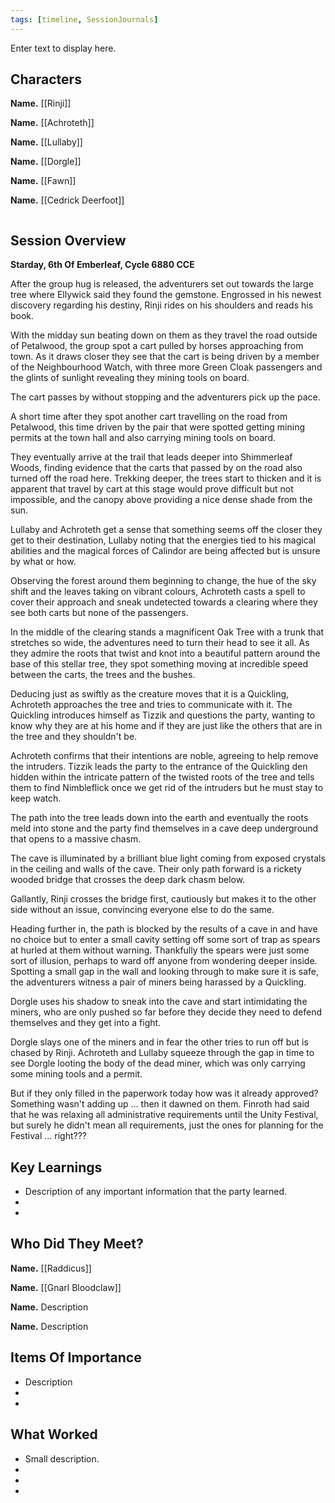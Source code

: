 ```yaml
---
tags: [timeline, SessionJournals]
---
```

<div
  class='ob-timelines'
  data-date='144-43-49-00'
  data-title='dd-mm-yyy desc'
  data-class='orange'
  data-img = '\z_Assets\ImagePlaceholder.png'
  data-type='range'
  data-end="2000-10-20-00">
  Enter text to display here.
</div>

## Characters 
 
**Name.** [[Rinji]]
 
**Name.** [[Achroteth]] 
 
**Name.** [[Lullaby]] 
 
**Name.** [[Dorgle]]

**Name.** [[Fawn]]

**Name.** [[Cedrick Deerfoot]]



```calendarium
```


## Session Overview 
 
**Starday, 6th Of Emberleaf, Cycle 6880 CCE**

After the group hug is released, the adventurers set out towards the large tree where Ellywick said they found the gemstone. Engrossed in his newest discovery regarding his destiny, Rinji rides on his shoulders and reads his book.

With the midday sun beating down on them as they travel the road outside of Petalwood, the group spot a cart pulled by horses  approaching from town. As it draws closer they see that the cart is being driven by a member of the Neighbourhood Watch, with three more Green Cloak passengers and the glints of sunlight revealing they mining tools on board.

The cart passes by without stopping and the adventurers pick up  the pace.

A short time after they spot another cart travelling on the road from Petalwood, this time driven by the pair that were spotted getting mining permits at the town hall and also carrying mining tools on board.

They eventually arrive at the trail that leads deeper into Shimmerleaf Woods, finding evidence that the carts that passed by on the road also turned off the road here. Trekking deeper, the trees start to thicken and it is apparent that travel by cart at this stage would prove difficult but not impossible, and the canopy above providing a nice dense shade from the sun.

Lullaby and Achroteth get a sense that something seems off the closer they get to their destination, Lullaby noting that the energies tied to his magical abilities and the magical forces of Calindor are being affected but is unsure by what or how.

Observing the forest around them beginning to change, the hue of the sky shift and the leaves taking on vibrant colours, Achroteth casts a spell to cover their approach and sneak undetected towards a clearing where they see both carts but none of the passengers.

In the middle of the clearing stands a magnificent Oak Tree with a trunk that stretches so wide, the adventures need to turn their head to see it all. As they admire the roots that twist and knot into a beautiful pattern around the base of this stellar tree, they spot something moving at incredible speed between the carts, the trees and the bushes.

Deducing just as swiftly as the creature moves that it is a Quickling, Achroteth approaches the tree and tries to communicate with it. The Quickling introduces himself as Tizzik and questions the party, wanting to know why they are at his home and if they are just like the others that are in the tree and they shouldn't be.

Achroteth confirms that their intentions are noble, agreeing to help remove the intruders. Tizzik leads the party to the entrance of the Quickling den hidden within the intricate pattern of the twisted roots of the tree and tells them to find Nimbleflick once we get rid of the intruders but he must stay to keep watch. 

The path into the tree leads down into the earth and eventually the roots meld into stone and the party find themselves in a cave deep underground that opens to a massive chasm.

The cave is illuminated by a brilliant blue light coming from exposed crystals in the  ceiling and walls of the cave. Their only path forward is a rickety wooded bridge that crosses the deep dark chasm below.

Gallantly, Rinji crosses the bridge first, cautiously but makes it to the other side without an issue, convincing everyone else to do the same.

Heading further in, the path is blocked by the results of a cave in and have no choice but to enter a small cavity setting off some sort of trap as spears at hurled at them without warning. Thankfully the spears were just some sort of illusion, perhaps to ward off anyone from wondering deeper inside. Spotting a small gap in the wall and looking through to make sure it is safe, the adventurers witness a pair of miners being harassed by a Quickling.

Dorgle uses his shadow to sneak into the cave and start intimidating the miners, who are only pushed so far before they decide they need to defend themselves and they get into a fight.

Dorgle slays one of the miners and in fear the other tries to run off but is chased by Rinji. Achroteth and Lullaby squeeze through the gap in time to see Dorgle looting the body of the dead miner, which was only carrying some mining tools and a permit.

But if they only filled in the paperwork today how was it already approved? Something wasn't adding up ... then  it dawned on them. Finroth had said that he was relaxing all administrative requirements until the Unity Festival, but surely he didn't mean all requirements, just the ones for planning for the Festival ... right???




## Key Learnings

- Description of any important information that the party learned.
- 
- 
 
## Who Did They Meet?
 
**Name.** [[Raddicus]]
 
**Name.** [[Gnarl Bloodclaw]]
 
**Name.** Description 
 
**Name.** Description 
 
## Items Of Importance
 
- Description
- 
- 

## What Worked 
 
- Small description.
- 
- 
- 

